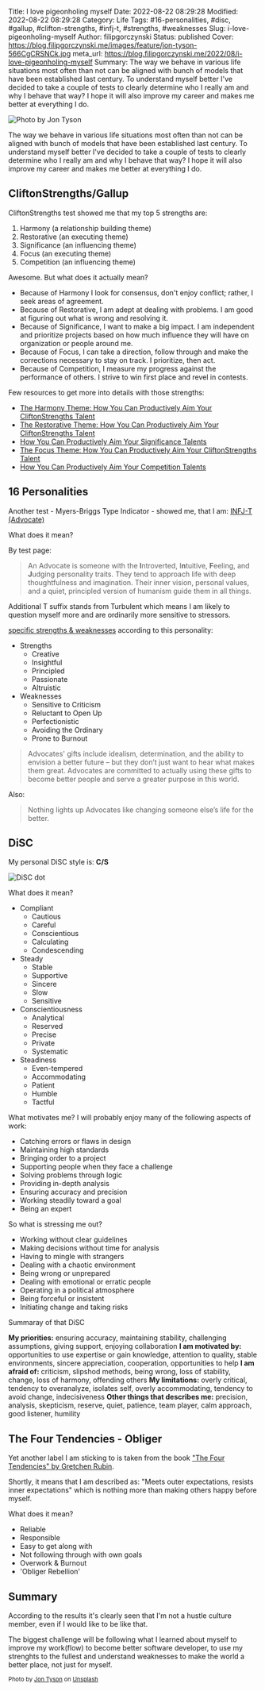 Title: I love pigeonholing myself
Date: 2022-08-22 08:29:28
Modified: 2022-08-22 08:29:28
Category: Life
Tags: #16-personalities, #disc, #gallup, #clifton-strengths, #infj-t, #strengths, #weaknesses
Slug: i-love-pigeonholing-myself
Author: filipgorczynski
Status: published
Cover: https://blog.filipgorczynski.me/images/feature/jon-tyson-566CgCRSNCk.jpg
meta_url: https://blog.filipgorczynski.me/2022/08/i-love-pigeonholing-myself
Summary: The way we behave in various life situations most often than not can be aligned with bunch of models that have been established last century. To understand myself better I've decided to take a couple of tests to clearly determine who I really am and why I behave that way? I hope it will also improve my career and makes me better at everything I do.

![Photo by Jon Tyson](https://blog.filipgorczynski.me/images/feature/jon-tyson-566CgCRSNCk.jpg)

The way we behave in various life situations most often than not can be aligned with bunch of models that have been established last century. To understand myself better I've decided to take a couple of tests to clearly determine who I really am and why I behave that way? I hope it will also improve my career and makes me better at everything I do.

## CliftonStrengths/Gallup

CliftonStrengths test showed me that my top 5 strengths are:

1. Harmony (a relationship building theme)
2. Restorative (an executing theme)
3. Significance (an influencing theme)
4. Focus (an executing theme)
5. Competition (an influencing theme)

Awesome. But what does it actually mean?

- Because of Harmony I look for consensus, don't enjoy conflict; rather, I seek areas of agreement.
- Because of Restorative, I am adept at dealing with problems. I am good at figuring out what is wrong and resolving it.
- Because of Significance, I want to make a big impact. I am independent and prioritize projects based on how much influence they will have on organization or people around me.
- Because of Focus, I can take a direction, follow through and make the corrections necessary to stay on track. I prioritize, then act.
- Because of Competition, I measure my progress against the performance of others. I strive to win first place and revel in contests.

Few resources to get more into details with those strengths:

- [The Harmony Theme: How You Can Productively Aim Your CliftonStrengths Talent](https://www.gallup.com/cliftonstrengths/en/249686/productively-aim-harmony-talents.aspx)
- [The Restorative Theme: How You Can Productively Aim Your CliftonStrengths Talent](https://www.gallup.com/cliftonstrengths/en/249494/productively-aim-restorative-talents.aspx)
- [How You Can Productively Aim Your Significance Talents](https://www.gallup.com/cliftonstrengths/en/249476/productively-aim-significance-talents.aspx)
- [The Focus Theme: How You Can Productively Aim Your CliftonStrengths Talent](https://www.gallup.com/cliftonstrengths/en/249728/productively-aim-focus-talents.aspx)
- [How You Can Productively Aim Your Competition Talents](https://www.gallup.com/cliftonstrengths/en/249857/competition-theme-productively-aim-your-cliftonstrengths-talent.aspx)

## 16 Personalities

Another test - Myers-Briggs Type Indicator - showed me, that I am: [INFJ-T (Advocate)](https://www.16personalities.com/infj-personality)

What does it mean?

By test page:

> An Advocate is someone with the **I**ntroverted, I**n**tuitive, **F**eeling, and **J**udging personality traits. They tend to approach life with deep thoughtfulness and imagination. Their inner vision, personal values, and a quiet, principled version of humanism guide them in all things.

Additional T suffix stands from Turbulent which means I am likely to question myself more and are ordinarily more sensitive to stressors.

[specific strengths & weaknesses](https://www.16personalities.com/infj-strengths-and-weaknesses) according to this personality:

- Strengths
  - Creative
  - Insightful
  - Principled
  - Passionate
  - Altruistic
- Weaknesses
  - Sensitive to Criticism
  - Reluctant to Open Up
  - Perfectionistic
  - Avoiding the Ordinary
  - Prone to Burnout

> Advocates' gifts include idealism, determination, and the ability to envision a better future – but they don’t just want to hear what makes them great. Advocates are committed to actually using these gifts to become better people and serve a greater purpose in this world.

Also:

> Nothing lights up Advocates like changing someone else’s life for the better.

## DiSC

My personal DiSC style is: **C/S**

![DiSC dot](https://blog.filipgorczynski.me/images/post/2022/08/disc_dot.png)

What does it mean?

- Compliant
  - Cautious
  - Careful
  - Conscientious
  - Calculating
  - Condescending
- Steady
  - Stable
  - Supportive
  - Sincere
  - Slow
  - Sensitive
- Conscientiousness
  - Analytical
  - Reserved
  - Precise
  - Private
  - Systematic
- Steadiness
  - Even-tempered
  - Accommodating
  - Patient
  - Humble
  - Tactful

What motivates me? I will probably enjoy many of the following aspects of work:

- Catching errors or flaws in design
- Maintaining high standards
- Bringing order to a project
- Supporting people when they face a challenge
- Solving problems through logic
- Providing in-depth analysis
- Ensuring accuracy and precision
- Working steadily toward a goal
- Being an expert

So what is stressing me out?

- Working without clear guidelines
- Making decisions without time for analysis
- Having to mingle with strangers
- Dealing with a chaotic environment
- Being wrong or unprepared
- Dealing with emotional or erratic people
- Operating in a political atmosphere
- Being forceful or insistent
- Initiating change and taking risks

Summaray of that DiSC

**My priorities:** ensuring accuracy, maintaining stability, challenging assumptions, giving support, enjoying collaboration
**I am motivated by:** opportunities to use expertise or gain knowledge, attention to quality, stable environments, sincere appreciation, cooperation, opportunities to help
**I am afraid of:** criticism, slipshod methods, being wrong, loss of stability, change, loss of harmony, offending others
**My limitations:** overly critical, tendency to overanalyze, isolates self, overly accommodating, tendency to avoid change, indecisiveness
**Other things that describes me:** precision, analysis, skepticism, reserve, quiet, patience, team player, calm approach, good listener, humility

## The Four Tendencies - Obliger

Yet another label I am sticking to is taken from the book ["The Four Tendencies" by Gretchen Rubin](https://www.amazon.com/Four-Tendencies-Indispensable-Personality-Profiles/dp/1473663709/ref=tmm_pap_swatch_0).

Shortly, it means that I am described as: "Meets outer expectations, resists inner expectations" which is nothing more than making others happy before myself.

What does it mean?

- Reliable
- Responsible
- Easy to get along with
- Not following through with own goals
- Overwork & Burnout
- 'Obliger Rebellion'

## Summary

According to the results it's clearly seen that I'm not a hustle culture member, even if I would like to be like that.

The biggest challenge will be following what I learned about myself to improve my work(flow) to become better software developer, to use my strenghts to the fullest and understand weaknesses to make the world a better place, not just for myself.

<small class="unsplash-reference">
Photo by <a href="https://unsplash.com/@jontyson?utm_source=unsplash&utm_medium=referral&utm_content=creditCopyText">Jon Tyson</a> on <a href="https://unsplash.com/?utm_source=unsplash&utm_medium=referral&utm_content=creditCopyText">Unsplash</a>
</small>
